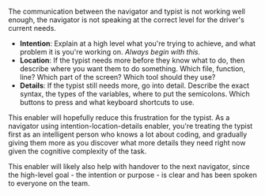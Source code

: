 The communication between the navigator and typist is not working well enough, the navigator is not speaking at the correct level for the driver's current needs.

* **Intention**: Explain at a high level what you're trying to achieve, and what problem it is you're working on. *Always begin with this.*
* **Location**: If the typist needs more before they know what to do, then describe where you want them to do something. Which file, function, line? Which part of the screen? Which tool should they use?
* **Details**: If the typist still needs more, go into detail. Describe the exact syntax, the types of the variables, where to put the semicolons. Which buttons to press and what keyboard shortcuts to use.

This enabler will hopefully reduce this frustration for the typist. As a navigator using intention-location-details enabler, you're treating the typist first as an intelligent person who knows a lot about coding, and gradually giving them more as you discover what more details they need right now given the cognitive complexity of the task.

This enabler will likely also help with handover to the next navigator, since the high-level goal - the intention or purpose - is clear and has been spoken to everyone on the team.
